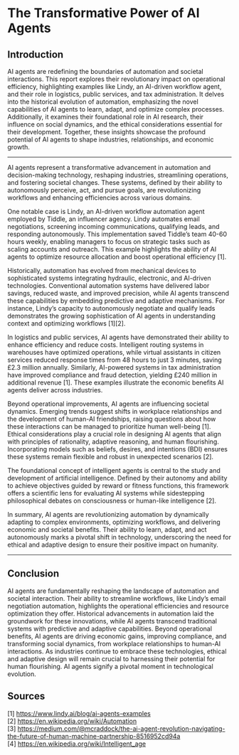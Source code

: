 # The Transformative Power of AI Agents  

## Introduction  

AI agents are redefining the boundaries of automation and societal interactions. This report explores their revolutionary impact on operational efficiency, highlighting examples like Lindy, an AI-driven workflow agent, and their role in logistics, public services, and tax administration. It delves into the historical evolution of automation, emphasizing the novel capabilities of AI agents to learn, adapt, and optimize complex processes. Additionally, it examines their foundational role in AI research, their influence on social dynamics, and the ethical considerations essential for their development. Together, these insights showcase the profound potential of AI agents to shape industries, relationships, and economic growth.  

---



AI agents represent a transformative advancement in automation and decision-making technology, reshaping industries, streamlining operations, and fostering societal changes. These systems, defined by their ability to autonomously perceive, act, and pursue goals, are revolutionizing workflows and enhancing efficiencies across various domains.

One notable case is Lindy, an AI-driven workflow automation agent employed by Tiddle, an influencer agency. Lindy automates email negotiations, screening incoming communications, qualifying leads, and responding autonomously. This implementation saved Tiddle’s team 40-60 hours weekly, enabling managers to focus on strategic tasks such as scaling accounts and outreach. This example highlights the ability of AI agents to optimize resource allocation and boost operational efficiency [1].

Historically, automation has evolved from mechanical devices to sophisticated systems integrating hydraulic, electronic, and AI-driven technologies. Conventional automation systems have delivered labor savings, reduced waste, and improved precision, while AI agents transcend these capabilities by embedding predictive and adaptive mechanisms. For instance, Lindy’s capacity to autonomously negotiate and qualify leads demonstrates the growing sophistication of AI agents in understanding context and optimizing workflows [1][2].

In logistics and public services, AI agents have demonstrated their ability to enhance efficiency and reduce costs. Intelligent routing systems in warehouses have optimized operations, while virtual assistants in citizen services reduced response times from 48 hours to just 3 minutes, saving £2.3 million annually. Similarly, AI-powered systems in tax administration have improved compliance and fraud detection, yielding £240 million in additional revenue [1]. These examples illustrate the economic benefits AI agents deliver across industries.

Beyond operational improvements, AI agents are influencing societal dynamics. Emerging trends suggest shifts in workplace relationships and the development of human-AI friendships, raising questions about how these interactions can be managed to prioritize human well-being [1]. Ethical considerations play a crucial role in designing AI agents that align with principles of rationality, adaptive reasoning, and human flourishing. Incorporating models such as beliefs, desires, and intentions (BDI) ensures these systems remain flexible and robust in unexpected scenarios [2].

The foundational concept of intelligent agents is central to the study and development of artificial intelligence. Defined by their autonomy and ability to achieve objectives guided by reward or fitness functions, this framework offers a scientific lens for evaluating AI systems while sidestepping philosophical debates on consciousness or human-like intelligence [2].

In summary, AI agents are revolutionizing automation by dynamically adapting to complex environments, optimizing workflows, and delivering economic and societal benefits. Their ability to learn, adapt, and act autonomously marks a pivotal shift in technology, underscoring the need for ethical and adaptive design to ensure their positive impact on humanity.


---

## Conclusion  

AI agents are fundamentally reshaping the landscape of automation and societal interaction. Their ability to streamline workflows, like Lindy’s email negotiation automation, highlights the operational efficiencies and resource optimization they offer. Historical advancements in automation laid the groundwork for these innovations, while AI agents transcend traditional systems with predictive and adaptive capabilities. Beyond operational benefits, AI agents are driving economic gains, improving compliance, and transforming social dynamics, from workplace relationships to human-AI interactions. As industries continue to embrace these technologies, ethical and adaptive design will remain crucial to harnessing their potential for human flourishing. AI agents signify a pivotal moment in technological evolution.  

## Sources
[1] https://www.lindy.ai/blog/ai-agents-examples  
[2] https://en.wikipedia.org/wiki/Automation  
[3] https://medium.com/@mcraddock/the-ai-agent-revolution-navigating-the-future-of-human-machine-partnership-8516952cd94a  
[4] https://en.wikipedia.org/wiki/Intelligent_age